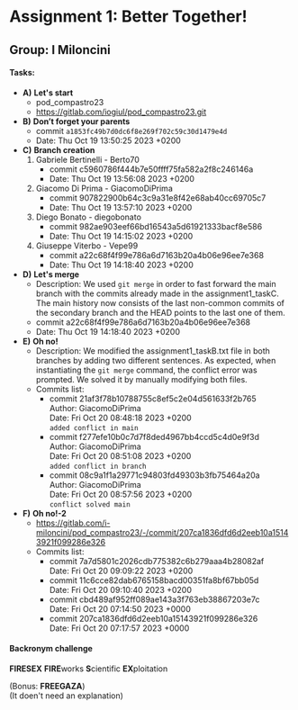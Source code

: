 # Assignment 1: Better Together!
## Group: I Miloncini

#### Tasks:
- **A)** **Let's start**
	- pod_compastro23
	- https://gitlab.com/iogiul/pod_compastro23.git
- **B)** **Don’t forget your parents**
	- commit `a1853fc49b7d0dc6f8e269f702c59c30d1479e4d`
	- Date:   Thu Oct 19 13:50:25 2023 +0200
- **C)** **Branch creation**
	1.  Gabriele Bertinelli - Berto70
		 - commit c5960786f444b7e50ffff75fa582a2f8c246146a
		 - Date:   Thu Oct 19 13:56:08 2023 +0200
	 2. Giacomo Di Prima - GiacomoDiPrima
		 - commit 907822900b64c3c9a31e8f42e68ab40cc69705c7
		 - Date:   Thu Oct 19 13:57:10 2023 +0200
	 3. Diego Bonato - diegobonato
		 - commit 982ae903eef66bd16543a5d61921333bacf8e586
		 - Date:   Thu Oct 19 14:15:02 2023 +0200
	 4. Giuseppe Viterbo - Vepe99
		 - commit a22c68f4f99e786a6d7163b20a4b06e96ee7e368
		 - Date:   Thu Oct 19 14:18:40 2023 +0200
- **D)** **Let's merge**
	- Description:  We used `git merge` in order to fast forward the main branch with the commits already made in the assignment1_taskC. The main history now consists of the last non-common commits of the secondary branch and the HEAD points to the last one of them.
	- commit a22c68f4f99e786a6d7163b20a4b06e96ee7e368
	- Date:   Thu Oct 19 14:18:40 2023 +0200
- **E)** **Oh no!** 
	- Description: We modified the assignment1_taskB.txt file in both branches by adding two different sentences. As expected, when instantiating the `git merge` command, the conflict error was prompted. We solved it by manually modifying both files.
	- Commits list:
		- commit 21af3f78b10788755c8ef5c2e04d561633f2b765\
		Author: GiacomoDiPrima\
		Date:   Fri Oct 20 08:48:18 2023 +0200\
		`added conflict in main`
		- commit f277efe10b0c7d7f8ded4967bb4ccd5c4d0e9f3d\
		  Author: GiacomoDiPrima\
		  Date:   Fri Oct 20 08:51:08 2023 +0200\
		  `added conflict in branch`
		- commit 08c9a1f1a29771c94803fd49303b3fb75464a20a\
		  Author: GiacomoDiPrima\
		  Date:   Fri Oct 20 08:57:56 2023 +0200\
		  `conflict solved main`
- **F)** **Oh no!-2**
	- https://gitlab.com/i-miloncini/pod_compastro23/-/commit/207ca1836dfd6d2eeb10a15143921f099286e326
	- Commits list:
		- commit 7a7d5801c2026cdb775382c6b279aaa4b28082af\
		  Date:   Fri Oct 20 09:09:22 2023 +0200
		- commit 11c6cce82dab6765158bacd00351fa8bf67bb05d\
		  Date:   Fri Oct 20 09:10:40 2023 +0200
		- commit cbd489af952ff089ae143a3f763eb38867203e7c\
		  Date:   Fri Oct 20 07:14:50 2023 +0000
		- commit 207ca1836dfd6d2eeb10a15143921f099286e326\
		  Date:   Fri Oct 20 07:17:57 2023 +0000

#### Backronym challenge
**FIRESEX**
**FIRE**works **S**cientific **EX**ploitation

(Bonus: **FREEGAZA**)\
(It doen't need an explanation)